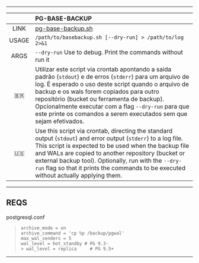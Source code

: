 
***
||PG-BASE-BACKUP|
|:-:|:-|
|LINK|[pg-base-backup.sh](./pg-base-backup.sh)|
|USAGE|`/path/to/basebackup.sh [--dry-run] > /path/to/log 2>&1`|
|ARGS|`--dry-run` Use to debug. Print the commands without run it|
|🇧🇷|Utilizar este script via crontab apontando a saida padrão (`stdout`) e de erros (`stderr`) para um arquivo de log. É esperado o uso deste script quando o arquivo de backup e os wals forem copiados para outro repositório (bucket ou ferramenta de backup). Opcionalmente executar com a flag `--dry-run` para que este printe os comandos a serem executados sem que sejam efetivados.|
|🇺🇸|Use this script via crontab, directing the standard output (`stdout`) and error output (`stderr`) to a log file. This script is expected to be used when the backup file and WALs are copied to another repository (bucket or external backup tool). Optionally, run with the `--dry-run` flag so that it prints the commands to be executed without actually applying them.|

***
## REQS

postgresql.conf
> ```
> archive_mode = on
> archive_command = 'cp %p /backup/pgwal'
> max_wal_senders = 5
> wal_level = hot_standby # PG 9.3-
> > wal_level = replica     # PG 9.5+
> ```

***
